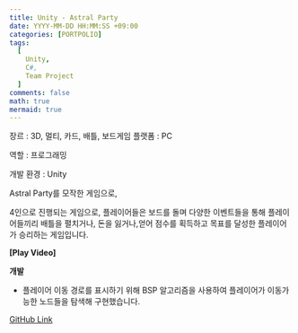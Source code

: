 ```yaml
---
title: Unity - Astral Party
date: YYYY-MM-DD HH:MM:SS +09:00
categories: [PORTPOLIO]
tags:
  [
    Unity,
    C#,
    Team Project
  ]
comments: false
math: true
mermaid: true
---
```


장르 : 3D, 멀티, 카드, 배틀, 보드게임
플랫폼 : PC

역할 : 프로그래밍

개발 환경 : Unity

Astral Party를 모작한 게임으로,

4인으로 진행되는 게임으로, 플레이어들은 보드를 돌며 다양한 이벤트들을 통해 플레이어들끼리 배틀을 펼치거나, 
돈을 잃거나,얻어 점수를 획득하고 목표를 달성한 플레이어가 승리하는 게임입니다. 

**[Play Video]**
<!-- {% include embed/youtube.html id='-LVAOtuRbEQ' %} -->

**개발**

<ul>
    <li>플레이어 이동 경로를 표시하기 위해 BSP 알고리즘을 사용하여 플레이어가 이동가능한 노드들을 탐색해 구현했습니다.</li>
</ul>

[GitHub Link](https://github.com/miro0325/Astral_Mojak) 


